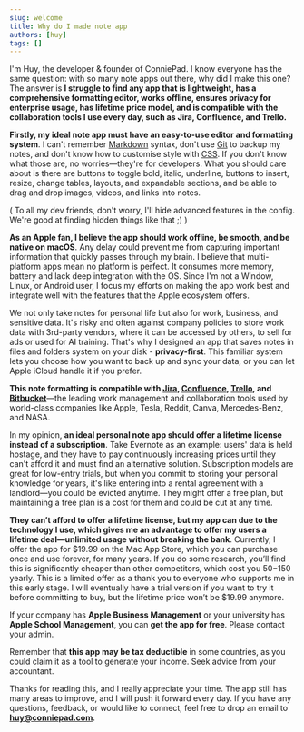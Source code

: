```yaml
---
slug: welcome
title: Why do I made note app
authors: [huy]
tags: []
---
```


I'm Huy, the developer & founder of ConniePad. I know everyone has the same question: with so many note apps out there, why did I make this one? The answer is **I struggle to find any app that is lightweight, has a comprehensive formatting editor, works offline, ensures privacy for enterprise usage, has lifetime price model, and is compatible with the collaboration tools I use every day, such as Jira, Confluence, and Trello.**

<!--truncate-->

**Firstly, my ideal note app must have an easy-to-use editor and formatting system**. I can't remember [Markdown](https://www.markdownguide.org/basic-syntax/) syntax, don't use [Git](https://git-scm.com/) to backup my notes, and don't know how to customise style with [CSS](https://web.dev/learn/css). If you don't know what those are, no worries—they're for developers. What you should care about is there are buttons to toggle bold, italic, underline, buttons to insert, resize, change tables, layouts, and expandable sections, and be able to drag and drop images, videos, and links into notes.

( To all my dev friends, don't worry, I'll hide advanced features in the config. We're good at finding hidden things like that ;) )

**As an Apple fan, I believe the app should work offline, be smooth, and be native on macOS**. Any delay could prevent me from capturing important information that quickly passes through my brain. I believe that multi-platform apps mean no platform is perfect. It consumes more memory, battery and lack deep integration with the OS. Since I'm not a Window, Linux, or Android user, I focus my efforts on making the app work best and integrate well with the features that the Apple ecosystem offers.

We not only take notes for personal life but also for work, business, and sensitive data. It's risky and often against company policies to store work data with 3rd-party vendors, where it can be accessed by others, to sell for ads or used for AI training. That's why I designed an app that saves notes in files and folders system on your disk - **privacy-first**. This familiar system lets you choose how you want to back up and sync your data, or you can let Apple iCloud handle it if you prefer.

**This note formatting is compatible with [Jira](https://www.atlassian.com/software/jira), [Confluence](https://www.atlassian.com/software/confluence), [Trello](https://trello.com/), and [Bitbucket](https://bitbucket.org/product)**—the leading work management and collaboration tools used by world-class companies like Apple, Tesla, Reddit, Canva, Mercedes-Benz, and NASA.

In my opinion, **an ideal personal note app should offer a lifetime license instead of a subscription**. Take Evernote as an example: users' data is held hostage, and they have to pay continuously increasing prices until they can't afford it and must find an alternative solution. Subscription models are great for low-entry trials, but when you commit to storing your personal knowledge for years, it's like entering into a rental agreement with a landlord—you could be evicted anytime. They might offer a free plan, but maintaining a free plan is a cost for them and could be cut at any time.

**They can’t afford to offer a lifetime license, but my app can due to the technology I use, which gives me an advantage to offer my users a lifetime deal—unlimited usage without breaking the bank**. Currently, I offer the app for $19.99 on the Mac App Store, which you can purchase once and use forever, for many years. If you do some research, you’ll find this is significantly cheaper than other competitors, which cost you $50-$150 yearly. This is a limited offer as a thank you to everyone who supports me in this early stage. I will eventually have a trial version if you want to try it before committing to buy, but the lifetime price won’t be $19.99 anymore.

If your company has **Apple Business Management** or your university has **Apple School Management**, you can **get the app for free**. Please contact your admin.

Remember that **this app may be tax deductible** in some countries, as you could claim it as a tool to generate your income. Seek advice from your accountant.

Thanks for reading this, and I really appreciate your time. The app still has many areas to improve, and I will push it forward every day. If you have any questions, feedback, or would like to connect, feel free to drop an email to **huy@conniepad.com**.
